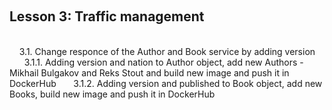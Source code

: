 &nbsp;&nbsp;<h2>Lesson 3: Traffic management </h2><br>
&nbsp;&nbsp;&nbsp;&nbsp;3.1. Change responce of the Author and Book service by adding version <br>
&nbsp;&nbsp;&nbsp;&nbsp;&nbsp;&nbsp;3.1.1. Adding version and nation to Author object, add new Authors - Mikhail Bulgakov and Reks Stout and build new image and push it in DockerHub
&nbsp;&nbsp;&nbsp;&nbsp;&nbsp;&nbsp;3.1.2. Adding version and published to Book object, add new Books, build new image and push it in DockerHub